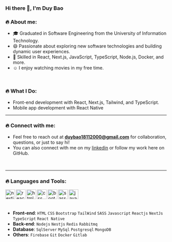 ### Hi there 👋, I'm Duy Bao

### :fire: About me:

- 🎓 Graduated in Software Engineering from the University of Information Technology.
- 😄 Passionate about exploring new software technologies and building dynamic user experiences.
- 💬 Skilled in React, Next.js, JavaScript, TypeScript, Node.js, Docker, and more.
- :relaxed: I enjoy watching movies in my free time.
<br/>

### :fire: What I Do:
- Front-end development with React, Next.js, Tailwind, and TypeScript. 
- Mobile app development with React Native
---

### :fire: Connect with me:
- Feel free to reach out at **duybao18112000@gmail.com** for collaboration, questions, or just to say hi!
- You can also connect with me on my [linkedin](#) or follow my work here on GitHub.

<br/>

---

### :fire: Languages and Tools:
<p>
<img align="left" alt="nextjs" width="30px" src="https://images-cdn.openxcell.com/wp-content/uploads/2024/07/24154156/dango-inner-2.webp" />
  
<img align="left" alt="reactjs" width="30px" src="https://www.pngfind.com/pngs/m/685-6854994_react-logo-no-background-hd-png-download.png" />

<img align="left" alt="html" width="30px" src="https://upload.wikimedia.org/wikipedia/commons/thumb/8/80/HTML5_logo_resized.svg/1200px-HTML5_logo_resized.svg.png" />

<img align="left" alt="css" width="30px" src="https://upload.wikimedia.org/wikipedia/commons/thumb/d/d5/CSS3_logo_and_wordmark.svg/1200px-CSS3_logo_and_wordmark.svg.png" />

<img align="left" alt="bootstrap" width="30px" src="https://getbootstrap.com/docs/4.6/assets/brand/bootstrap-social-logo.png" />

<img align="left" alt="sass" width="30px" src="https://upload.wikimedia.org/wikipedia/commons/thumb/9/96/Sass_Logo_Color.svg/1200px-Sass_Logo_Color.svg.png" />

<img align="left" alt="javascript" width="30px" src="https://brandslogos.com/wp-content/uploads/images/large/javascript-logo.png" />

</p>

<br />
<br />
<br />

* **Front-end**: `HTML` `CSS` `Bootstrap` `TailWind` `SASS` `Javascript` `Reactjs` `NextJs` `TypeScript` `React Native`
* **Back-end**: `Nodejs` `Nestjs` `Redis` `Rabbitmq`
* **Database**: `SqlServer` `MySql` `Postgresql` `MongoDB`
* **Others**: `Firebase` `Git` `Docker` `Gitlab`

[linkedin]: https://www.linkedin.com/in/luong-duy-bao/

